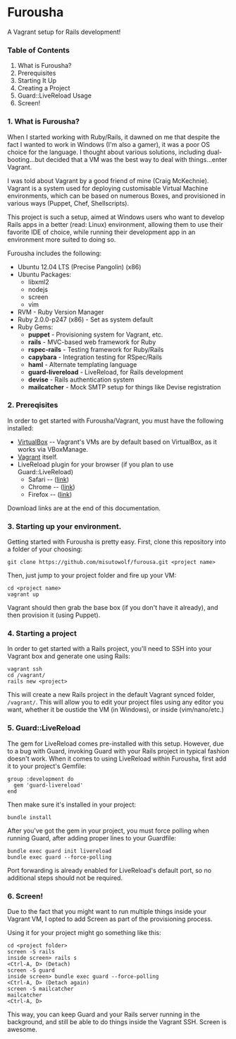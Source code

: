 # Furousha

A Vagrant setup for Rails development!

### Table of Contents

1.  What is Furousha?
2.  Prerequisites
3.  Starting It Up
4.  Creating a Project
5.  Guard::LiveReload Usage
6.  Screen!

### 1.  What is Furousha?

When I started working with Ruby/Rails, it dawned on me that despite the fact I wanted to work in Windows (I'm also a gamer), it was a poor
OS choice for the language.  I thought about various solutions, including dual-booting...but decided that a VM was the best way to deal
with things...enter Vagrant.

I was told about Vagrant by a good friend of mine (Craig McKechnie).  Vagrant is a system used for deploying customisable Virtual Machine
environments, which can be based on numerous Boxes, and provisioned in various ways (Puppet, Chef, Shellscripts).

This project is such a setup, aimed at Windows users who want to develop Rails apps in a better (read: Linux) environment, allowing
them to use their favorite IDE of choice, while running their development app in an environment more suited to doing so.

Furousha includes the following:

* Ubuntu 12.04 LTS (Precise Pangolin) (x86)
* Ubuntu Packages:
  * libxml2
  * nodejs
  * screen
  * vim
* RVM - Ruby Version Manager
* Ruby 2.0.0-p247 (x86) - Set as system default
* Ruby Gems:
  * **puppet** - Provisioning system for Vagrant, etc.
  * **rails** - MVC-based web framework for Ruby
  * **rspec-rails** - Testing framework for Ruby/Rails
  * **capybara** - Integration testing for RSpec/Rails
  * **haml** - Alternate templating language
  * **guard-livereload** - LiveReload, for Rails development
  * **devise** - Rails authentication system
  * **mailcatcher** - Mock SMTP setup for things like Devise registration

### 2.  Prereqisites

In order to get started with Furousha/Vagrant, you must have the following installed:

* [VirtualBox](http://virtualbox.org) -- Vagrant's VMs are by default based on VirtualBox, as it works via VBoxManage.
* [Vagrant](http://vagrantup.com) itself.
* LiveReload plugin for your browser (if you plan to use Guard::LiveReload)
  * Safari -- ([link](http://download.livereload.com/2.0.9/LiveReload-2.0.9.safariextz))
  * Chrome -- ([link](https://chrome.google.com/webstore/detail/livereload/jnihajbhpnppcggbcgedagnkighmdlei))
  * Firefox -- ([link](http://download.livereload.com/2.0.8/LiveReload-2.0.8.xpi))

Download links are at the end of this documentation.

### 3.  Starting up your environment.

Getting started with Furousha is pretty easy.  First, clone this repository into a folder of your choosing:

    git clone https://github.com/misutowolf/furousa.git <project name>

Then, just jump to your project folder and fire up your VM:

    cd <project name>
    vagrant up

Vagrant should then grab the base box (if you don't have it already), and then provision it (using Puppet).

### 4.  Starting a project

In order to get started with a Rails project, you'll need to SSH into your Vagrant box and generate one using Rails:

    vagrant ssh
    cd /vagrant/
    rails new <project>

This will create a new Rails project in the default Vagrant synced folder, <code>/vagrant/</code>.  This will allow you
to edit your project files using any editor you want, whether it be oustide the VM (in Windows), or inside (vim/nano/etc.)

### 5.  Guard::LiveReload

The gem for LiveReload comes pre-installed with this setup.  However, due to a bug with Guard, invoking Guard with your
Rails project in typical fashion doesn't work.  When it comes to using LiveReload within Furousha, first add it to your
project's Gemfile:

    group :development do
      gem 'guard-livereload'
    end

Then make sure it's installed in your project:

    bundle install

After you've got the gem in your project, you must force polling when running Guard, after adding proper lines to your Guardfile:

    bundle exec guard init livereload
    bundle exec guard --force-polling

Port forwarding is already enabled for LiveReload's default port, so no additional steps should not be required.

### 6.  Screen!

Due to the fact that you might want to run multiple things inside your Vagrant VM, I opted to add Screen as part of the provisioning process.

Using it for your project might go something like this:

    cd <project folder>
    screen -S rails
    inside screen> rails s
    <Ctrl-A, D> (Detach)
    screen -S guard
    inside screen> bundle exec guard --force-polling
    <Ctrl-A, D> (Detach again)
    screen -S mailcatcher
    mailcatcher
    <Ctrl-A, D>

This way, you can keep Guard and your Rails server running in the background, and still be able to do things inside the Vagrant SSH.  Screen is awesome.